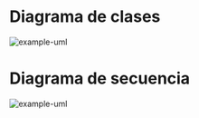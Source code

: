# Diagrama de clases
![example-uml](http://www.plantuml.com/plantuml/proxy?cache=no&src=https://raw.githubusercontent.com/lobogral/practicas_UML/master/clases.iuml)
# Diagrama de secuencia
![example-uml](http://www.plantuml.com/plantuml/proxy?cache=no&src=https://raw.githubusercontent.com/lobogral/practicas_UML/master/secuencia.iuml)
